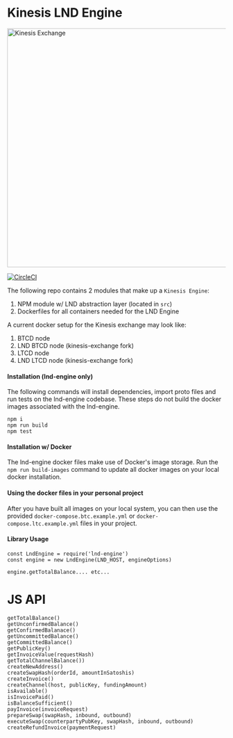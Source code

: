 # Kinesis LND Engine

<img src="https://kines.is/logo.png" alt="Kinesis Exchange" width="550">

[![CircleCI](https://circleci.com/gh/kinesis-exchange/lnd-engine.svg?style=svg&circle-token=47c81b3a717f062885f159dfded078e134413db1)](https://circleci.com/gh/kinesis-exchange/lnd-engine)

The following repo contains 2 modules that make up a `Kinesis Engine`:

1. NPM module w/ LND abstraction layer (located in `src`)
2. Dockerfiles for all containers needed for the LND Engine

A current docker setup for the Kinesis exchange may look like:
1. BTCD node
2. LND BTCD node (kinesis-exchange fork)
3. LTCD node
4. LND LTCD node (kinesis-exchange fork)

#### Installation (lnd-engine only)

The following commands will install dependencies, import proto files and run tests on the
lnd-engine codebase. These steps do not build the docker images associated with the lnd-engine.

```
npm i
npm run build
npm test
```

#### Installation w/ Docker

The lnd-engine docker files make use of Docker's image storage. Run the `npm run build-images` command to
update all docker images on your local docker installation.

#### Using the docker files in your personal project

After you have built all images on your local system, you can then use the provided `docker-compose.btc.example.yml` or
`docker-compose.ltc.example.yml` files in your project.

#### Library Usage

```
const LndEngine = require('lnd-engine')
const engine = new LndEngine(LND_HOST, engineOptions)

engine.getTotalBalance.... etc...
```

# JS API

```
getTotalBalance()
getUnconfirmedBalance()
getConfirmedBalanace()
getUncommittedBalance()
getCommittedBalance()
getPublicKey()
getInvoiceValue(requestHash)
getTotalChannelBalance())
createNewAddress()
createSwapHash(orderId, amountInSatoshis)
createInvoice()
createChannel(host, publicKey, fundingAmount)
isAvailable()
isInvoicePaid()
isBalanceSufficient()
payInvoice(invoiceRequest)
prepareSwap(swapHash, inbound, outbound)
executeSwap(counterpartyPubKey, swapHash, inbound, outbound)
createRefundInvoice(paymentRequest)
```
